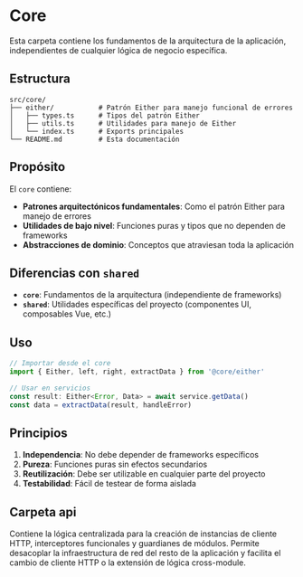 # Core

Esta carpeta contiene los fundamentos de la arquitectura de la aplicación, independientes de cualquier lógica de negocio específica.

## Estructura

```
src/core/
├── either/           # Patrón Either para manejo funcional de errores
│   ├── types.ts      # Tipos del patrón Either
│   ├── utils.ts      # Utilidades para manejo de Either
│   └── index.ts      # Exports principales
└── README.md         # Esta documentación
```

## Propósito

El `core` contiene:

- **Patrones arquitectónicos fundamentales**: Como el patrón Either para manejo de errores
- **Utilidades de bajo nivel**: Funciones puras y tipos que no dependen de frameworks
- **Abstracciones de dominio**: Conceptos que atraviesan toda la aplicación

## Diferencias con `shared`

- **`core`**: Fundamentos de la arquitectura (independiente de frameworks)
- **`shared`**: Utilidades específicas del proyecto (componentes UI, composables Vue, etc.)

## Uso

```typescript
// Importar desde el core
import { Either, left, right, extractData } from '@core/either'

// Usar en servicios
const result: Either<Error, Data> = await service.getData()
const data = extractData(result, handleError)
```

## Principios

1. **Independencia**: No debe depender de frameworks específicos
2. **Pureza**: Funciones puras sin efectos secundarios
3. **Reutilización**: Debe ser utilizable en cualquier parte del proyecto
4. **Testabilidad**: Fácil de testear de forma aislada 

## Carpeta api

Contiene la lógica centralizada para la creación de instancias de cliente HTTP, interceptores funcionales y guardianes de módulos. Permite desacoplar la infraestructura de red del resto de la aplicación y facilita el cambio de cliente HTTP o la extensión de lógica cross-module. 